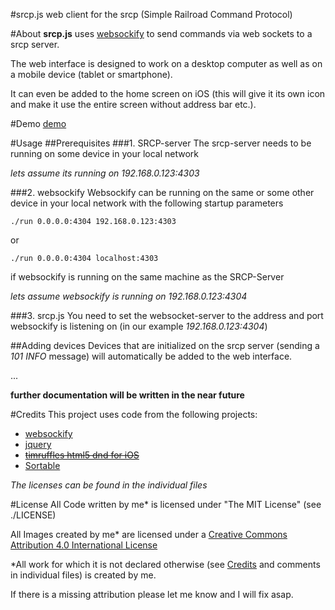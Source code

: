 #srcp.js
web client for the srcp (Simple Railroad Command Protocol)

#About
**srcp.js** uses [websockify](https://github.com/kanaka/websockify) to send commands via web sockets to a srcp server.

The web interface is designed to work on a desktop computer as well as on a mobile device (tablet or smartphone).

It can even be added to the home screen on iOS (this will give it its own icon and make it use the entire screen without address bar etc.).

#Demo
[demo](https://rawgithub.com/moritzmhmk/srcp.js/master/index.html)

#Usage
##Prerequisites
###1. SRCP-server
The srcp-server needs to be running on some device in your local network

*lets assume its running on 192.168.0.123:4303*

###2. websockify
Websockify can be running on the same or some other device in your local network with the following startup parameters 

```./run 0.0.0.0:4304 192.168.0.123:4303```

or

```./run 0.0.0.0:4304 localhost:4303```

if websockify is running on the same machine as the SRCP-Server



*lets assume websockify is running on 192.168.0.123:4304*

###3. srcp.js
You need to set the websocket-server to the address and port websockify is listening on (in our example *192.168.0.123:4304*)

##Adding devices
Devices that are initialized on the srcp server (sending a *101 INFO* message) will automatically be added to the web interface. 

...

**further documentation will be written in the near future**

#Credits
This project uses code from the following projects:

* [websockify](https://github.com/kanaka/websockify)
* [jquery](https://jquery.org/)
* [~~timruffles html5 dnd for iOS~~](https://github.com/timruffles/ios-html5-drag-drop-shim)
* [Sortable](https://github.com/RubaXa/Sortable)

*The licenses can be found in the individual files*

#License
All Code written by me* is licensed under "The MIT License" (see ./LICENSE)

All Images created by me* are licensed under a [Creative Commons Attribution 4.0 International License](http://creativecommons.org/licenses/by/4.0/)

*All work for which it is not declared otherwise (see [Credits](#Credits) and comments in individual files) is created by me.

If there is a missing attribution please let me know and I will fix asap.
